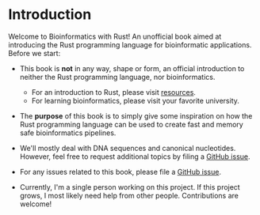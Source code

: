 # Introduction
Welcome to Bioinformatics with Rust! An unofficial book aimed at introducing the Rust programming language for bioinformatic applications. Before we start:

* This book is **not** in any way, shape or form, an official introduction to neither the Rust programming language, nor bioinformatics.
    - For an introduction to Rust, please visit [resources](../../suffix/1_resources.md#resources).
    - For learning bioinformatics, please visit your favorite university.

* The **purpose** of this book is to simply give some inspiration on how the Rust programming language
can be used to create fast and memory safe bioinformatics pipelines.

* We'll mostly deal with DNA sequences and canonical nucleotides. However, feel free to request additional topics by filing a [GitHub issue](https://doc.rust-lang.org/nomicon/meet-safe-and-unsafe.html).

* For any issues related to this book, please file a [GitHub issue](https://github.com/OscarAspelin95/bioinformatics_with_rust/issues).

* Currently, I'm a single person working on this project. If this project grows, I most likely need help from other people. Contributions are welcome!
